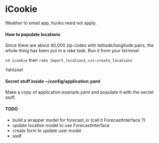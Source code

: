iCookie
=======

Weather to email app, hunks need not apply.

#### How to populate locations
Since there are about 40,000 zip codes with latitude/longitude pairs, the whole thing has been put in a rake task. Run it from your terminal:

`cd icookie` then `rake import_locations_csv:create_locations`

Yahtzee!

#### Secret stuff inside ~/config/application.yaml
Make a copy of application.example.yaml and populate it with the secret stuff.

#### TODO
* build a wrapper model for forecast_io (call it ForecastInterface ?)
* update location model to use ForecastInterface
* create form to update user model
* asdf

